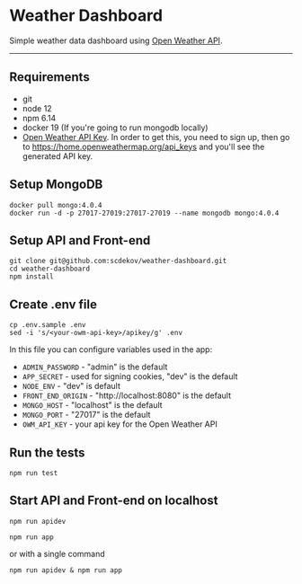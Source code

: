 # Weather Dashboard

Simple weather data dashboard using [Open Weather API](https://openweathermap.org/).

---
## Requirements
* git
* node 12
* npm 6.14
* docker 19 (If you're going to run mongodb locally)
* [Open Weather API Key](https://openweathermap.org/). In order to get this, you need to sign up, then go to https://home.openweathermap.org/api_keys and you'll see the generated API key.

## Setup MongoDB
```
docker pull mongo:4.0.4
docker run -d -p 27017-27019:27017-27019 --name mongodb mongo:4.0.4
```

## Setup API and Front-end
```
git clone git@github.com:scdekov/weather-dashboard.git
cd weather-dashboard
npm install
```

## Create .env file
```
cp .env.sample .env
sed -i 's/<your-owm-api-key>/apikey/g' .env
```
In this file you can configure variables used in the app:
* `ADMIN_PASSWORD` - "admin" is the default
* `APP_SECRET` - used for signing cookies, "dev" is the default
* `NODE_ENV` - "dev" is default
* `FRONT_END_ORIGIN` - "http://localhost:8080" is the default
* `MONGO_HOST` - "localhost" is the default
* `MONGO_PORT` - "27017" is the default
* `OWM_API_KEY` - your api key for the Open Weather API

## Run the tests
```
npm run test
```

## Start API and Front-end on localhost
```
npm run apidev
```
```
npm run app
```
or with a single command
```
npm run apidev & npm run app
```
